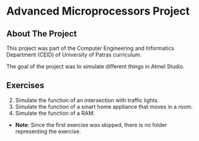# Advanced Microprocessors Project

## About The Project

This project was part of the Computer Engineering and Informatics Department (CEID) of University of Patras curriculum.

The goal of the project was to simulate different things in Atmel Studio.

## Exercises

2. Simulate the function of an intersection with traffic lights.
3. Simulate the function of a smart home appliance that moves in a room.
4. Simulate the function of a RAM.

* **Note**: Since the first exercise was skipped, there is no folder representing the exercise.
